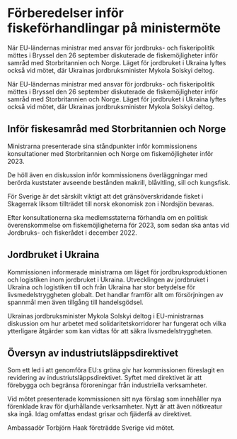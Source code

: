 # Förberedelser inför fiskeförhandlingar på ministermöte

När EU-ländernas ministrar med ansvar för jordbruks- och fiskeripolitik möttes i Bryssel den 26 september diskuterade de fiskemöjligheter inför samråd med Storbritannien och Norge. Läget för jordbruket i Ukraina lyftes också vid mötet, där Ukrainas jordbruksminister Mykola Solskyi deltog.

När EU-ländernas ministrar med ansvar för jordbruks- och fiskeripolitik möttes i Bryssel den 26 september diskuterade de fiskemöjligheter inför samråd med Storbritannien och Norge. Läget för jordbruket i Ukraina lyftes också vid mötet, där Ukrainas jordbruksminister Mykola Solskyi deltog.

## Inför fiskesamråd med Storbritannien och Norge

Ministrarna presenterade sina ståndpunkter inför kommissionens konsultationer med Storbritannien och Norge om fiskemöjligheter inför 2023.

De höll även en diskussion inför kommissionens överläggningar med berörda kuststater avseende bestånden makrill, blåvitling, sill och kungsfisk.

För Sverige är det särskilt viktigt att det gränsöverskridande fisket i Skagerrak liksom tillträdet till norsk ekonomisk zon i Nordsjön bevaras.

Efter konsultationerna ska medlemsstaterna förhandla om en politisk överenskommelse om fiskemöjligheterna för 2023, som sedan ska antas vid Jordbruks- och fiskerådet i december 2022.

## Jordbruket i Ukraina

Kommissionen informerade ministrarna om läget för jordbruksproduktionen och logistiken inom jordbruket i Ukraina. Utvecklingen av jordbruket i Ukraina och logistiken till och från Ukraina har stor betydelse för livsmedelstryggheten globalt. Det handlar framför allt om försörjningen av spannmål men även tillgång till handelsgödsel.

Ukrainas jordbruksminister Mykola Solskyi deltog i EU-ministrarnas diskussion om hur arbetet med solidaritetskorridorer har fungerat och vilka ytterligare åtgärder som kan vidtas för att säkra livsmedelstryggheten.

## Översyn av industriutsläppsdirektivet

Som ett led i att genomföra EU:s gröna giv har kommissionen föreslagit en revidering av industriutsläppsdirektivet. Syftet med direktivet är att förebygga och begränsa föroreningar från industriella verksamheter.

Vid mötet presenterade kommissionen sitt nya förslag som innehåller nya förenklade krav för djurhållande verksamheter. Nytt är att även nötkreatur ska ingå. Idag omfattas endast grisar och fjäderfä av direktivet.

Ambassadör Torbjörn Haak företrädde Sverige vid mötet.
